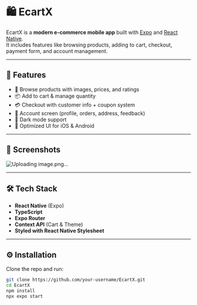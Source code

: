 # 🛍️ EcartX

EcartX is a **modern e-commerce mobile app** built with [Expo](https://expo.dev/) and [React Native](https://reactnative.dev/).  
It includes features like browsing products, adding to cart, checkout, payment form, and account management.

---

## 🚀 Features

- 🛒 Browse products with images, prices, and ratings
- 📦 Add to cart & manage quantity
- 💳 Checkout with customer info + coupon system
- 👤 Account screen (profile, orders, address, feedback)
- 🌙 Dark mode support
- 📱 Optimized UI for iOS & Android

---

## 📸 Screenshots
![Uploading image.png…]()


---

## 🛠️ Tech Stack

- **React Native** (Expo)
- **TypeScript**
- **Expo Router**
- **Context API** (Cart & Theme)
- **Styled with React Native Stylesheet**

---

## ⚙️ Installation

Clone the repo and run:

```bash
git clone https://github.com/your-username/EcartX.git
cd EcartX
npm install
npx expo start
```
